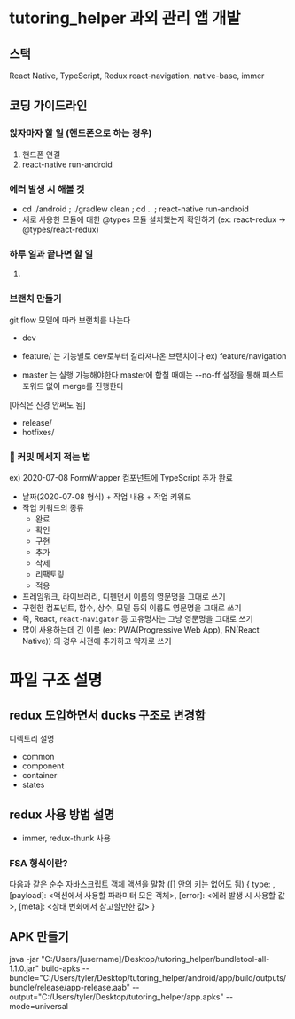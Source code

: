 # tutoring_helper 과외 관리 앱 개발

## 스택

React Native, TypeScript, Redux
react-navigation, native-base, immer

## 코딩 가이드라인

### 앉자마자 할 일 (핸드폰으로 하는 경우)

1. 핸드폰 연결
2. react-native run-android

### 에러 발생 시 해볼 것

- cd ./android ; ./gradlew clean ; cd .. ; react-native run-android
- 새로 사용한 모듈에 대한 @types 모듈 설치했는지 확인하기 (ex: react-redux -> @types/react-redux)

### 하루 일과 끝나면 할 일

1.

### 브랜치 만들기

git flow 모델에 따라 브랜치를 나눈다

- dev
- feature/ 는 기능별로 dev로부터 갈라져나온 브랜치이다
  ex) feature/navigation

- master 는 실행 가능해야한다
  master에 합칠 때에는 --no-ff 설정을 통해 패스트 포워드 없이 merge를 진행한다

[아직은 신경 안써도 됨]

- release/
- hotfixes/

### 📢 커밋 메세지 적는 법

ex) 2020-07-08 FormWrapper 컴포넌트에 TypeScript 추가 완료

- 날짜(2020-07-08 형식) + 작업 내용 + 작업 키워드
- 작업 키워드의 종류
  - 완료
  - 확인
  - 구현
  - 추가
  - 삭제
  - 리팩토링
  - 적용
- 프레임워크, 라이브러리, 디펜던시 이름의 영문명을 그대로 쓰기
- 구현한 컴포넌트, 함수, 상수, 모델 등의 이름도 영문명을 그대로 쓰기
- 즉, React, `react-navigator` 등 고유명사는 그냥 영문명을 그대로 쓰기
- 많이 사용하는데 긴 이름 (ex: PWA(Progressive Web App), RN(React Native)) 의 경우 사전에 추가하고 약자로 쓰기

# 파일 구조 설명

## redux 도입하면서 ducks 구조로 변경함

디렉토리 설명

- common
- component
- container
- states

## redux 사용 방법 설명

- immer, redux-thunk 사용

### FSA 형식이란?

다음과 같은 순수 자바스크립트 객체 액션을 말함 ([] 안의 키는 없어도 됨)
{
type: <actionType>,
[payload]: <액션에서 사용할 파라미터 모은 객체>,
[error]: <에러 발생 시 사용할 값>,
[meta]: <상태 변화에서 참고할만한 값>
}

## APK 만들기

java -jar "C:/Users/[username]/Desktop/tutoring_helper/bundletool-all-1.1.0.jar" build-apks --bundle="C:/Users/tyler/Desktop/tutoring_helper/android/app/build/outputs/bundle/release/app-release.aab" --output="C:/Users/tyler/Desktop/tutoring_helper/app.apks" --mode=universal
